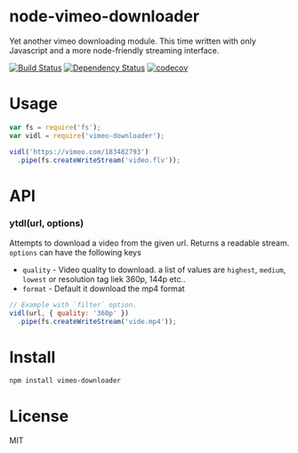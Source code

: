 # node-vimeo-downloader

Yet another vimeo downloading module. This time written with only Javascript and a more node-friendly streaming interface.

[![Build Status](https://secure.travis-ci.org/fent/node-ytdl-core.svg)](http://travis-ci.org/fent/node-ytdl-core)
[![Dependency Status](https://gemnasium.com/fent/node-ytdl-core.svg)](https://gemnasium.com/fent/node-ytdl-core)
[![codecov](https://codecov.io/gh/fent/node-ytdl-core/branch/master/graph/badge.svg)](https://codecov.io/gh/fent/node-ytdl-core)


# Usage

```js
var fs = require('fs');
var vidl = require('vimeo-downloader');

vidl('https://vimeo.com/183482793')
  .pipe(fs.createWriteStream('video.flv'));
```


# API
### ytdl(url, options)

Attempts to download a video from the given url. Returns a readable stream. `options` can have the following keys

* `quality` - Video quality to download. a list of values are `highest`, `medium`, `lowest` or  resolution tag liek 360p, 144p etc..
* `format` - Default it download the mp4 format

```js
// Example with `filter` option.
vidl(url, { quality: '360p' })
  .pipe(fs.createWriteStream('vide.mp4'));
```


# Install

    npm install vimeo-downloader


# License
MIT
